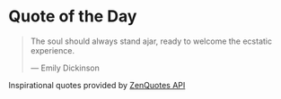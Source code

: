 # Quote of the Day

<!-- QUOTE_START -->
> The soul should always stand ajar, ready to welcome the ecstatic experience.
>
> — Emily Dickinson

Inspirational quotes provided by <a href="https://zenquotes.io/" target="_blank">ZenQuotes API</a>
<!-- QUOTE_END -->